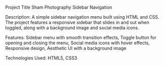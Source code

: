 Project Title
Sham Photography Sidebar Navigation

Description:
A simple sidebar navigation menu built using HTML and CSS. The project features a responsive sidebar that slides in and out when toggled, along with a background image and social media icons.

Features:
Sidebar menu with smooth transition effects,
Toggle button for opening and closing the menu,
Social media icons with hover effects,
Responsive design,
Aesthetic UI with a background image

Technologies Used:
HTML5,
CSS3
